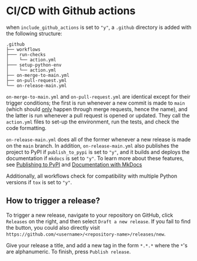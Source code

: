 # CI/CD with Github actions

when `include_github_actions` is set to `"y"`, a `.github` directory is
added with the following structure:

    .github
    ├── workflows
    ├─── run-checks
    │    └── action.yml
    ├─── setup-python-env
    │    └── action.yml
    ├── on-merge-to-main.yml
    ├── on-pull-request.yml
    └── on-release-main.yml

`on-merge-to-main.yml` and `on-pull-request.yml` are identical except
for their trigger conditions; the first is run whenever a new commit is
made to `main` (which should
[only](https://docs.github.com/en/repositories/configuring-branches-and-merges-in-your-repository/defining-the-mergeability-of-pull-requests/about-protected-branches)
happen through merge requests, hence the name), and the latter is run
whenever a pull request is opened or updated. They call the `action.yml`
files to set-up the environment, run the tests, and check the code
formatting.

`on-release-main.yml` does all of the former whenever a new release is
made on the `main` branch. In addition, `on-release-main.yml` also
publishes the project to PyPI if `publish_to_pypi` is set to
`"y"`, and it builds and deploys the documentation
if `mkdocs` is set to `"y"`. To learn more about these features,
see [Publishing to PyPI](./publishing.md) and [Documentation with MkDocs](./mkdocs.md)

Additionally, all workflows check for compatibility with multiple Python
versions if `tox` is set to `"y"`.

## How to trigger a release?

To trigger a new release, navigate to your repository on GitHub, click `Releases` on the right, and then select `Draft
a new release`. If you fail to find the button, you could also directly visit
`https://github.com/<username>/<repository-name>/releases/new`.

Give your release a title, and add a new tag in the form `*.*.*` where the
`*`'s are alphanumeric. To finish, press `Publish release`.
